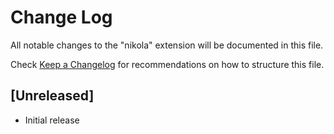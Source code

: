# Change Log

All notable changes to the "nikola" extension will be documented in this file.

Check [Keep a Changelog](http://keepachangelog.com/) for recommendations on how to structure this file.

## [Unreleased]

- Initial release